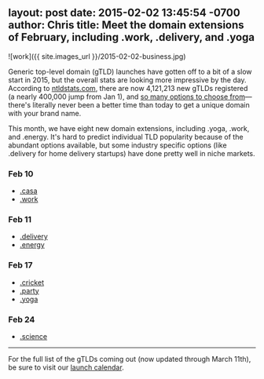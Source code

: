 layout: post
date: 2015-02-02 13:45:54 -0700
author: Chris
title: Meet the domain extensions of February, including .work, .delivery, and .yoga
----

<!-- excerpt -->

![work]({{ site.images_url }}/2015-02-02-business.jpg)

Generic top-level domain (gTLD) launches have gotten off to a bit of a slow start in 2015, but the overall stats are looking more impressive by the day. According to [ntldstats.com](https://ntldstats.com), there are now 4,121,213 new gTLDs registered (a nearly 400,000 jump from Jan 1), and [so many options to choose from](https://iwantmyname.com/domains/new-gtld-domain-extensions)—there's literally never been a better time than today to get a unique domain with your brand name. 

This month, we have eight new domain extensions, including .yoga, .work, and .energy. It's hard to predict individual TLD popularity because of the abundant options available, but some industry specific options (like .delivery for home delivery startups) have done pretty well in niche markets. 

<!-- /excerpt -->

### Feb 10

+ [.casa](https://iwantmyname.com/domains/dot-casa)
+ [.work](https://iwantmyname.com/domains/dot-work)

### Feb 11

+ [.delivery](https://iwantmyname.com/domains/dot-delivery)
+ [.energy](https://iwantmyname.com/domains/dot-energy)

### Feb 17

+ [.cricket](https://iwantmyname.com/domains/dot-cricket)
+ [.party](https://iwantmyname.com/domains/dot-party)
+ [.yoga](https://iwantmyname.com/domains/dot-yoga)

### Feb 24

+ [.science](https://iwantmyname.com/domains/dot-science)

***

For the full list of the gTLDs coming out (now updated through March 11th), be sure to visit our [launch calendar](https://iwantmyname.com/domains/new-gtld-launch-dates).